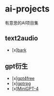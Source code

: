 # ai-projects
有意思的AI项目集

## text2audio
- [x][bark](https://github.com/suno-ai/bark)


## gpt衍生
- [x][gpt4free](https://github.com/xtekky/gpt4free)
- [x][gptrpg](https://github.com/dzoba/gptrpg)
- [x][MiniGPT-4](https://github.com/Vision-CAIR/MiniGPT-4)